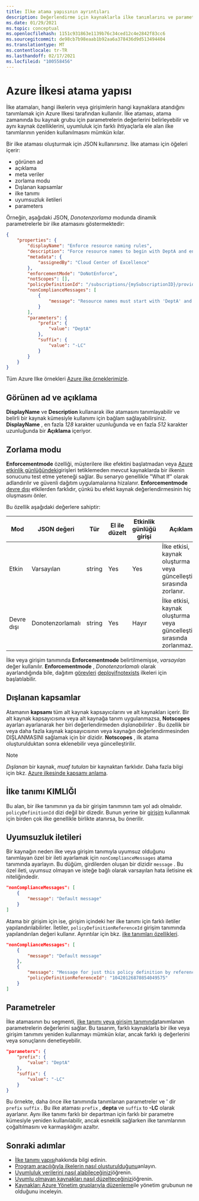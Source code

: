 ```yaml
---
title: İlke atama yapısının ayrıntıları
description: Değerlendirme için kaynaklarla ilke tanımlarını ve parametreleri ilişkilendirmek üzere Azure Ilkesi tarafından kullanılan ilke atama tanımını açıklar.
ms.date: 01/29/2021
ms.topic: conceptual
ms.openlocfilehash: 1151c931863e1139b76c34ced12c4e2842f83cc6
ms.sourcegitcommit: de98cb7b98eaab1b92aa6a378436d9d513494404
ms.translationtype: MT
ms.contentlocale: tr-TR
ms.lasthandoff: 02/17/2021
ms.locfileid: "100558456"
---
```

# <a name="azure-policy-assignment-structure"></a>Azure İlkesi atama yapısı

İlke atamaları, hangi ilkelerin veya girişimlerin hangi kaynaklara atandığını tanımlamak için Azure Ilkesi tarafından kullanılır. İlke ataması, atama zamanında bu kaynak grubu için parametrelerin değerlerini belirleyebilir ve aynı kaynak özelliklerini, uyumluluk için farklı ihtiyaçlarla ele alan ilke tanımlarının yeniden kullanılmasını mümkün kılar.

Bir ilke ataması oluşturmak için JSON kullanırsınız. İlke ataması için öğeleri içerir:

- görünen ad
- açıklama
- meta veriler
- zorlama modu
- Dışlanan kapsamlar
- ilke tanımı
- uyumsuzluk iletileri
- parameters

Örneğin, aşağıdaki JSON, _Donotenzorlama_ modunda dinamik parametrelerle bir ilke atamasını göstermektedir:

```json
{
    "properties": {
        "displayName": "Enforce resource naming rules",
        "description": "Force resource names to begin with DeptA and end with -LC",
        "metadata": {
            "assignedBy": "Cloud Center of Excellence"
        },
        "enforcementMode": "DoNotEnforce",
        "notScopes": [],
        "policyDefinitionId": "/subscriptions/{mySubscriptionID}/providers/Microsoft.Authorization/policyDefinitions/ResourceNaming",
        "nonComplianceMessages": [
            {
                "message": "Resource names must start with 'DeptA' and end with '-LC'."
            }
        ],
        "parameters": {
            "prefix": {
                "value": "DeptA"
            },
            "suffix": {
                "value": "-LC"
            }
        }
    }
}
```

Tüm Azure Ilke örnekleri [Azure ilke örneklerimizle](../samples/index.md).

## <a name="display-name-and-description"></a>Görünen ad ve açıklama

**DisplayName** ve **Description** kullanarak ilke atamasını tanımlayabilir ve belirli bir kaynak kümesiyle kullanımı için bağlam sağlayabilirsiniz. **DisplayName** , en fazla _128_ karakter uzunluğunda ve en fazla _512_ karakter uzunluğunda bir **Açıklama** içeriyor.

## <a name="enforcement-mode"></a>Zorlama modu

**Enforcementmode** özelliği, müşterilere ilke efektini başlatmadan veya [Azure etkinlik günlüğündeki](../../../azure-monitor/platform/platform-logs-overview.md)girişleri tetiklemeden mevcut kaynaklarda bir ilkenin sonucunu test etme yeteneği sağlar. Bu senaryo genellikle "What If" olarak adlandırılır ve güvenli dağıtım uygulamalarına hizalanır. **Enforcementmode** [devre dışı](./effects.md#disabled) etkilerden farklıdır, çünkü bu efekt kaynak değerlendirmesinin hiç oluşmasını önler.

Bu özellik aşağıdaki değerlere sahiptir:

|Mod |JSON değeri |Tür |El ile düzelt |Etkinlik günlüğü girişi |Açıklama |
|-|-|-|-|-|-|
|Etkin |Varsayılan |string |Yes |Yes |İlke etkisi, kaynak oluşturma veya güncelleştirme sırasında zorlanır. |
|Devre dışı |Donotenzorlamalı |string |Yes |Hayır | İlke etkisi, kaynak oluşturma veya güncelleştirme sırasında zorlanmaz. |

İlke veya girişim tanımında **Enforcementmode** belirtilmemişse, _varsayılan_ değer kullanılır. **Enforcementmode** , _Donotenzorlamalı_ olarak ayarlandığında bile, dağıtım [görevleri](../how-to/remediate-resources.md) [deployifnotexists](./effects.md#deployifnotexists) ilkeleri için başlatılabilir.

## <a name="excluded-scopes"></a>Dışlanan kapsamlar

Atamanın **kapsamı** tüm alt kaynak kapsayıcılarını ve alt kaynakları içerir. Bir alt kaynak kapsayıcısına veya alt kaynağa tanım uygulanmazsa, **Notscopes** ayarları ayarlanarak her biri değerlendirmeden _dışlanabilirler_ . Bu özellik bir veya daha fazla kaynak kapsayıcısının veya kaynağın değerlendirmesinden DIŞLANMASINI sağlamak için bir dizidir. **Notscopes** , ilk atama oluşturulduktan sonra eklenebilir veya güncelleştirilir.

> [!NOTE]
> _Dışlanan_ bir kaynak, _muaf tutulan_ bir kaynaktan farklıdır. Daha fazla bilgi için bkz. [Azure ilkesinde kapsamı anlama](./scope.md).

## <a name="policy-definition-id"></a>İlke tanımı KIMLIĞI

Bu alan, bir ilke tanımının ya da bir girişim tanımının tam yol adı olmalıdır.
`policyDefinitionId` dizi değil bir dizedir. Bunun yerine bir [girişim](./initiative-definition-structure.md) kullanmak için birden çok ilke genellikle birlikte atanırsa, bu önerilir.

## <a name="non-compliance-messages"></a>Uyumsuzluk iletileri

Bir kaynağın neden ilke veya girişim tanımıyla uyumsuz olduğunu tanımlayan özel bir ileti ayarlamak için `nonComplianceMessages` atama tanımında ayarlayın. Bu düğüm, girdilerden oluşan bir dizidir `message` . Bu özel ileti, uyumsuz olmayan ve isteğe bağlı olarak varsayılan hata iletisine ek niteliğindedir.

```json
"nonComplianceMessages": [
    {
        "message": "Default message"
    }
]
```

Atama bir girişim için ise, girişim içindeki her ilke tanımı için farklı iletiler yapılandırılabilirler. İletiler, `policyDefinitionReferenceId` girişim tanımında yapılandırılan değeri kullanır. Ayrıntılar için bkz. [ilke tanımları özellikleri](./initiative-definition-structure.md#policy-definition-properties).

```json
"nonComplianceMessages": [
    {
        "message": "Default message"
    },
    {
        "message": "Message for just this policy definition by reference ID",
        "policyDefinitionReferenceId": "10420126870854049575"
    }
]
```

## <a name="parameters"></a>Parametreler

İlke atamasının bu segmenti, [ilke tanımı veya girişim tanımında](./definition-structure.md#parameters)tanımlanan parametrelerin değerlerini sağlar. Bu tasarım, farklı kaynaklarla bir ilke veya girişim tanımını yeniden kullanmayı mümkün kılar, ancak farklı iş değerlerini veya sonuçlarını denetleyebilir.

```json
"parameters": {
    "prefix": {
        "value": "DeptA"
    },
    "suffix": {
        "value": "-LC"
    }
}
```

Bu örnekte, daha önce ilke tanımında tanımlanan parametreler ve ' dir `prefix` `suffix` . Bu ilke ataması `prefix` , **depta** ve `suffix` to **-LC** olarak ayarlanır. Aynı ilke tanımı farklı bir departman için farklı bir parametre kümesiyle yeniden kullanılabilir, ancak esneklik sağlarken ilke tanımlarının çoğaltılmasını ve karmaşıklığını azaltır.

## <a name="next-steps"></a>Sonraki adımlar

- [İlke tanımı yapısı](./definition-structure.md)hakkında bilgi edinin.
- [Program aracılığıyla ilkelerin nasıl oluşturulduğunu](../how-to/programmatically-create.md)anlayın.
- [Uyumluluk verilerini nasıl alabileceğinizi](../how-to/get-compliance-data.md)öğrenin.
- [Uyumlu olmayan kaynakları nasıl düzelteceğinizi](../how-to/remediate-resources.md)öğrenin.
- [Kaynakları Azure Yönetim gruplarıyla düzenleme](../../management-groups/overview.md)ile yönetim grubunun ne olduğunu inceleyin.
